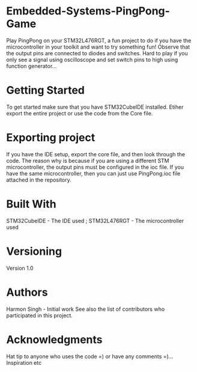# Embedded-Systems-PingPong-Game
Play PingPong on your STM32L476RGT, a fun project to do if you have the microcontroller in your toolkit and want to try something fun! Observe that the output pins are connected to diodes and switches. Hard to play if you only see a signal using oscilloscope and set switch pins to high using function generator...

# Getting Started
To get started make sure that you have STM32CubeIDE installed. Etiher export the entire project or use the code from the Core file. 

# Exporting project
If you have the IDE setup, export the core file, and then look through the code. The reason why is because if you are using a different STM microcontroller, the output pins must be configured in the ioc file. If you have the same microcontroller, then you can just use PingPong.ioc file attached in the repository.

# Built With
STM32CubeIDE - The IDE used ; STM32L476RGT - The microcontroller used

# Versioning
Version 1.0

# Authors
Harmon Singh - Initial work See also the list of contributors who participated in this project.

# Acknowledgments
Hat tip to anyone who uses the code =) or have any comments =)... Inspiration etc
